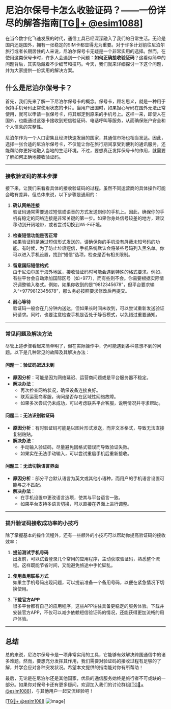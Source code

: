 # 尼泊尔保号卡怎么收验证码？——一份详尽的解答指南[[TG💪+ @esim1088](https://t.me/s/esim1088)]

在当今数字化飞速发展的时代，通信工具已经深深融入了我们的日常生活。无论是国内还是国外，拥有一张稳定的SIM卡都显得尤为重要。对于许多计划前往尼泊尔旅行或者长期居住的人来说，尼泊尔保号卡无疑是一个非常实用的选择。然而，在使用这类保号卡时，许多人会遇到一个问题：**如何正确接收验证码**？这看似简单的问题背后，其实隐藏着不少细节和技巧。今天，我们就来详细探讨一下这个问题，并为大家提供一份实用的解决方案。

## 什么是尼泊尔保号卡？

首先，我们先来了解一下尼泊尔保号卡的概念。保号卡，顾名思义，就是一种用于保持手机号码正常使用状态的卡片。当用户出国时，如果担心号码在国外无法正常使用，就可以申请一张保号卡，将其绑定到原来的手机号上。这样一来，即使人在国外，也能通过这张卡接收到短信验证码、电话呼叫等服务，从而确保账户安全和个人信息的完整性。

尼泊尔作为一个人口密集且经济快速发展的国家，其通信市场也相当发达。因此，选择一张合适的尼泊尔保号卡，不仅能让你在旅行期间享受到便利的通讯服务，还能帮助你更好地融入当地的生活环境。不过，要想真正发挥保号卡的作用，就需要了解如何正确地接收验证码。

---

### **接收验证码的基本步骤**

接下来，让我们来看看具体的接收验证码的过程。虽然不同运营商的具体操作可能会略有差异，但总体来说，以下步骤是通用的：

1. **确认网络连接**  
   验证码通常需要通过短信或语音的方式发送到你的手机上。因此，确保你的手机有稳定的网络连接是非常关键的第一步。如果你身处信号较差的地方，建议移动到开阔地带，或者尝试切换到Wi-Fi环境。

2. **检查短信功能是否正常**  
   如果验证码是通过短信形式发送的，请确保你的手机没有屏蔽未知号码的功能。有时候，为了防止垃圾短信，手机系统默认会将某些号码列入黑名单。你可以进入手机设置，找到“短信”选项，检查是否有相关限制。

3. **留意国际短信格式**  
   由于尼泊尔属于海外地区，接收验证码时可能会遇到特殊的格式要求。例如，有些平台会自动添加国际区号（如+977），而有些则不会。你需要根据实际情况调整输入格式。例如，如果你收到的是“9812345678”，但平台要求输入“+9779812345678”，那么务必按照要求修改后再提交。

4. **耐心等待**  
   验证码一般会在几分钟内送达，但如果长时间未收到，可以尝试重新发送验证码请求。同时，也要注意检查手机是否处于静音模式，以免错过重要通知。

---

### **常见问题及解决方法**

尽管上述步骤看起来简单明了，但在实际操作中，仍可能遇到各种意想不到的问题。以下是几种常见的故障及其解决办法：

#### **问题一：验证码迟迟未到**
- **原因分析**：可能是因为网络延迟、运营商问题或是平台服务器不稳定。
- **解决办法**：
  - 再次检查网络状况，确保设备连接良好。
  - 联系运营商客服，询问是否存在区域性网络故障。
  - 如果多次尝试仍未成功，可以考虑联系平台客服，说明情况并寻求帮助。

#### **问题二：无法识别验证码**
- **原因分析**：有时验证码可能是以图片形式发送，而非文本格式，导致无法直接复制粘贴。
- **解决办法**：
  - 手动输入验证码，尽量避免因格式错误而导致验证失败。
  - 如果实在无法手动输入，可以尝试重启手机后重新接收。

#### **问题三：无法切换语言界面**
- **原因分析**：部分平台默认语言为英文或其他小语种，而用户的手机语言设置可能与之不匹配。
- **解决办法**：
  - 在手机设置中更改语言选项，使其与平台语言一致。
  - 如果平台支持多语言切换，可以直接在界面上进行调整。

---

### **提升验证码接收成功率的小技巧**

除了掌握基本的操作流程外，还有一些额外的小技巧可以帮助你提高验证码的接收效率：

1. **提前测试手机号码**  
   出发前，可以试着登录几个常用的应用程序，主动获取验证码，熟悉整个流程。这样既能节省时间，又能避免旅途中手忙脚乱。

2. **使用备用联系方式**  
   如果主手机号码出现问题，可以提前准备一个备用号码，以便在紧急情况下切换使用。

3. **下载官方APP**  
   很多平台都有自己的应用程序，这些APP往往具备更稳定的服务体验。下载并安装官方APP，不仅可以减少依赖短信验证码的情况，还能获得更加流畅的用户体验。

---

## 总结

总的来说，尼泊尔保号卡是一项非常实用的工具，它能够有效解决跨国通信中的诸多难题。然而，要想充分发挥其作用，我们需要对验证码的接收过程有足够的了解，并学会应对各种突发状况。希望本文提供的指南能对你有所帮助！

最后，无论是在尼泊尔还是其他国家，优质的通信服务始终是旅行者不可或缺的一部分。如果你对保号卡还有更多疑问，欢迎加入我们的讨论群组[[TG💪+ @esim1088](https://t.me/s/esim1088)]，与其他用户一起交流经验吧！

[[TG💪+ @esim1088](https://t.me/s/esim1088) ![Image](https://i.postimg.cc/4NQfJmqS/Snipaste-2025-05-13-00-14-12.png)]